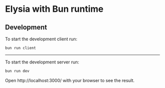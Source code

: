 # Elysia with Bun runtime

## Development

To start the development client run:

```bash
bun run client
```

---

To start the development server run:

```bash
bun run dev
```

Open http://localhost:3000/ with your browser to see the result.
